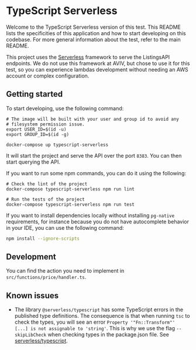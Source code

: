 # TypeScript Serverless

Welcome to the TypeScript Serverless version of this test. This README lists the specificities of this application
and how to start developing on this codebase. For more general information about the test, refer to the main README.

This project uses the [Serverless](https://www.serverless.com/) framework to serve the ListingsAPI endpoints. We do not
use this framework at AVIV, but chose to use it for this test, so you can experience lambdas development without
needing an AWS account or complex configuration.

## Getting started

To start developing, use the following command:

```
# The image will be built with your user and group id to avoid any
# filesystem permission issue.
export USER_ID=$(id -u)
export GROUP_ID=$(id -g)

docker-compose up typescript-serverless
```

It will start the project and serve the API over the port `8383`. You can then start querying the API.

If you want to run some npm commands, you can do it using the following:

```
# Check the lint of the project
docker-compose typescript-serverless npm run lint

# Run the tests of the project
docker-compose typescript-serverless npm run test
```

If you want to install dependencies locally without installing `pg-native` requirements, for instance because you do not have
autocomplete behavior in your IDE, you can use the following command:

```sh
npm install --ignore-scripts
```

## Development

You can find the action you need to implement in `src/functions/price/handler.ts`.

## Known issues

- The library `@serverless/typescript` has some TypeScript errors in the published type definitions. The consequence
  is that when running `tsc` to check the types, you will see an error `Property '"Fn::Transform"' [...] is not assignable
to 'string'`. This is why we use the flag `--skipLibCheck` when checking types in the package.json file. See
  [serverless/typescript](https://github.com/serverless/typescript/issues/27).
